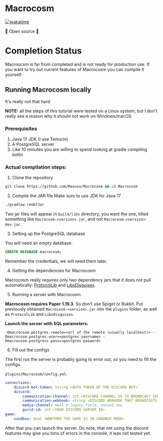 # Macrocosm
[![wakatime](https://wakatime.com/badge/user/4f3de2e1-f9cb-4480-9047-74ecccf9f9c0/project/9b9055db-2125-49ba-ab9e-ae424a54a0af.svg)](https://wakatime.com/badge/user/4f3de2e1-f9cb-4480-9047-74ecccf9f9c0/project/9b9055db-2125-49ba-ab9e-ae424a54a0af)

🎉 Open source 🎉

# Completion Status
Macroocsm is far from completed and is not ready for production use. If you want to try out current features of Macrocosm you can compile it yourself.

## Running Macrocosm locally
It's really not that hard.

**NOTE:** all the steps of this tutorial were tested on a Linux system, but I don't really see a reason why it should not work on Windows/macOS.

### Prerequisites
1. Java 17 JDK (I use Temurin)
2. A PostgreSQL server
3. Like 10 minutes you are willing to spend looking at gradle compiling kotlin

### Actual compilation steps:

1. Clone the repository
```sh
git clone https://github.com/Maxuss/Macrocosm && cd Macrocosm
```

2. Compile the JAR file
Make sure to use JDK for Java 17
```sh
./gradlew reobfJar
```
Two jar files will appear in `build/libs` directory, you want the one, titled something like `Macrocosm-<version>.jar`, and not `Macrocosm-<version>-dev.jar`.

3. Setting up the PostgreSQL database

You will need an empty database.
```sql
CREATE DATABASE macrocosm;
```

Remember the credentials, we will need them later.

4. Getting the dependencies for Macrocosm

Macrocosm really requires only two dependency jars that it does not pull automatically: [ProtocolLib](https://github.com/dmulloy2/ProtocolLib) and [LibsDisguises](https://github.com/libraryaddict/LibsDisguises).

5. Running a server with Macrocosm

**Macrocosm requires Paper 1.19.3**. So don't use Spigot or Bukkit.
Put previously obtained `Macrocosm-<version>.jar` into the `plugins` folder, as well as `ProtocolLib` and `LibsDisguises`.

**Launch the server with SQL parameters:**
```
-Dmacrocosm.postgres.remote=<url of the remote (usually localhost)> -Dmacrocosm.postgres.user=<postgres username> -Dmacrocosm.postgress.pass=<postgres pasword>
```

6. Fill out the configs

The first run the server is probably going to error out, so you need to fill the configs.

`plugins/Macrocosm/config.yml`:
```yaml
connections:
    discord-bot-token: string <AUTH TOKEN OF THE DISCORD BOT>
    discord:
        communication-channel: int <DISCORD CHANNEL ID TO BROADCAST SERVER CHAT (optional)>
        communication-webhook: string <DISCORD WEBHOOK THAT BROADCASTS THE SERVER CHAT (optional)>
        media-channel: null # legacy field, unused now
        guild-id: int <YOUR DISCORD SERVER ID>
game:
    sandbox: bool <WHETHER THE GAME IS IN SANDBOX MODE> 
```

After that you can launch the server. Do note, that not using the discord features may give you tons of errors in the console, it was not tested yet.
